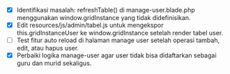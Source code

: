 - [x] Identifikasi masalah: refreshTable() di manage-user.blade.php menggunakan window.gridInstance yang tidak didefinisikan.
- [x] Edit resources/js/admin/tabel.js untuk mengekspor this.gridInstanceUser ke window.gridInstance setelah render tabel user.
- [ ] Test fitur auto reload di halaman manage user setelah operasi tambah, edit, atau hapus user.
- [x] Perbaiki logika manage-user agar user tidak bisa didaftarkan sebagai guru dan murid sekaligus.
